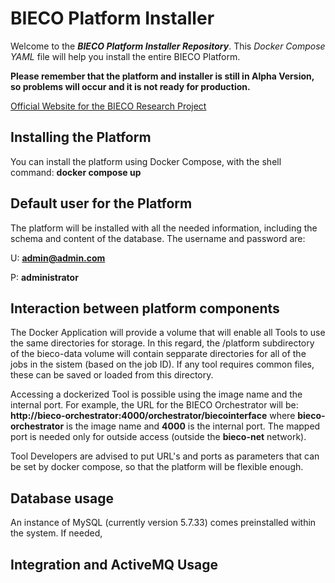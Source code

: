 # BIECO Platform Installer
Welcome to the ***BIECO Platform Installer Repository***. This *Docker Compose YAML* file will help you install the entire BIECO Platform.

**Please remember that the platform and installer is still in Alpha Version, so problems will occur and it is not ready for production.**

[Official Website for the BIECO Research Project](https://bieco.org)

## Installing the Platform

You can install the platform using Docker Compose, with the shell command: **docker compose up**

## Default user for the Platform

The platform will be installed with all the needed information, including the schema and content of the database. The username and password are:

U: **admin@admin.com**

P: **administrator**

## Interaction between platform components

The Docker Application will provide a volume that will enable all Tools to use the same directories for storage.
In this regard, the /platform subdirectory of the bieco-data volume will contain sepparate directories
for all of the jobs in the sistem (based on the job ID). If any tool requires common files, these can be saved
or loaded from this directory.

Accessing a dockerized Tool is possible using the image name and the internal port. For example, the
URL for the BIECO Orchestrator will be: **http://bieco-orchestrator:4000/orchestrator/biecointerface** where
**bieco-orchestrator** is the image name and **4000** is the internal port. The mapped port is needed only for outside
access (outside the **bieco-net** network).

Tool Developers are advised to put URL's and ports as parameters that can be set by docker compose, so that the
platform will be flexible enough.

## Database usage
An instance of MySQL (currently version 5.7.33) comes preinstalled within the system.
If needed, 

## Integration and ActiveMQ Usage